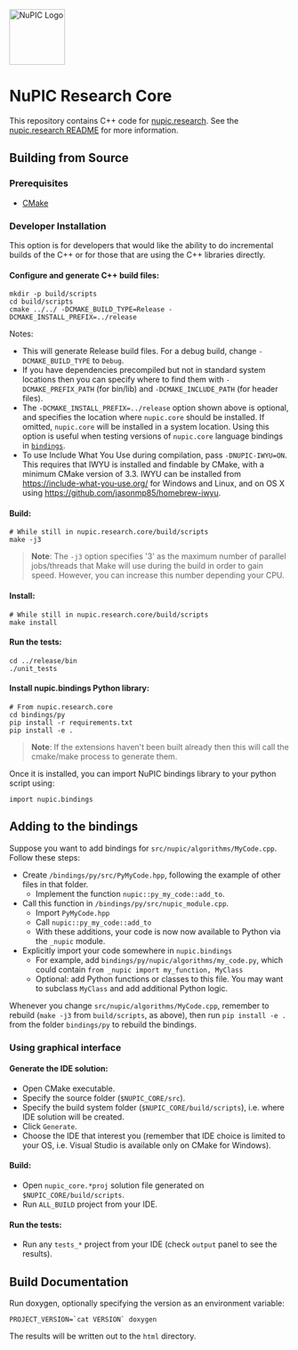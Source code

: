 <img src="http://numenta.org/87b23beb8a4b7dea7d88099bfb28d182.svg" alt="NuPIC Logo" width=100/>

# NuPIC Research Core

This repository contains C++ code for [nupic.research](https://github.com/numenta/nupic.research). See the [nupic.research README](https://github.com/numenta/nupic.research) for more information.

## Building from Source

### Prerequisites

- [CMake](http://www.cmake.org/)

### Developer Installation

This option is for developers that would like the ability to do incremental builds of the C++ or for those that are using the C++ libraries directly.

#### Configure and generate C++ build files:

    mkdir -p build/scripts
    cd build/scripts
    cmake ../../ -DCMAKE_BUILD_TYPE=Release -DCMAKE_INSTALL_PREFIX=../release

Notes:

- This will generate Release build files. For a debug build, change `-DCMAKE_BUILD_TYPE` to `Debug`.
- If you have dependencies precompiled but not in standard system locations then you can specify where to find them with `-DCMAKE_PREFIX_PATH` (for bin/lib) and `-DCMAKE_INCLUDE_PATH` (for header files).
- The `-DCMAKE_INSTALL_PREFIX=../release` option shown above is optional, and specifies the location where `nupic.core` should be installed. If omitted, `nupic.core` will be installed in a system location. Using this option is useful when testing versions of `nupic.core` language bindings in [`bindings`](bindings).
- To use Include What You Use during compilation, pass `-DNUPIC-IWYU=ON`. This requires that IWYU is installed and findable by CMake, with a minimum CMake version of 3.3. IWYU can be installed from https://include-what-you-use.org/ for Windows and Linux, and on OS X using https://github.com/jasonmp85/homebrew-iwyu.

#### Build:

    # While still in nupic.research.core/build/scripts
    make -j3

> **Note**: The `-j3` option specifies '3' as the maximum number of parallel jobs/threads that Make will use during the build in order to gain speed. However, you can increase this number depending your CPU.

#### Install:

    # While still in nupic.research.core/build/scripts
    make install

#### Run the tests:

    cd ../release/bin
    ./unit_tests

#### Install nupic.bindings Python library:

    # From nupic.research.core
    cd bindings/py
    pip install -r requirements.txt
    pip install -e .

> **Note**: If the extensions haven't been built already then this will call the cmake/make process to generate them.

Once it is installed, you can import NuPIC bindings library to your python script using:

    import nupic.bindings

## Adding to the bindings

Suppose you want to add bindings for `src/nupic/algorithms/MyCode.cpp`. Follow these steps:

- Create `/bindings/py/src/PyMyCode.hpp`, following the example of other files in that folder.
  - Implement the function `nupic::py_my_code::add_to`.
- Call this function in `/bindings/py/src/nupic_module.cpp`.
  - Import `PyMyCode.hpp`
  - Call `nupic::py_my_code::add_to`
  - With these additions, your code is now now available to Python via the `_nupic` module.
- Explicitly import your code somewhere in `nupic.bindings`
  - For example, add `bindings/py/nupic/algorithms/my_code.py`, which could contain `from _nupic import my_function, MyClass`
  - Optional: add Python functions or classes to this file. You may want to subclass `MyClass` and add additional Python logic.

Whenever you change `src/nupic/algorithms/MyCode.cpp`, remember to rebuild (`make -j3` from `build/scripts`, as above), then run `pip install -e .` from the folder `bindings/py` to rebuild the bindings.

### Using graphical interface

#### Generate the IDE solution:

 * Open CMake executable.
 * Specify the source folder (`$NUPIC_CORE/src`).
 * Specify the build system folder (`$NUPIC_CORE/build/scripts`), i.e. where IDE solution will be created.
 * Click `Generate`.
 * Choose the IDE that interest you (remember that IDE choice is limited to your OS, i.e. Visual Studio is available only on CMake for Windows).

#### Build:

 * Open `nupic_core.*proj` solution file generated on `$NUPIC_CORE/build/scripts`.
 * Run `ALL_BUILD` project from your IDE.

#### Run the tests:

 * Run any `tests_*` project from your IDE (check `output` panel to see the results).

## Build Documentation

Run doxygen, optionally specifying the version as an environment variable:

    PROJECT_VERSION=`cat VERSION` doxygen

The results will be written out to the `html` directory.
